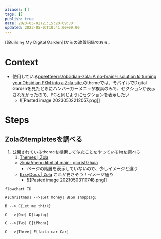 ```yaml
---
aliases: []
tags: []
publish: true
date: 2023-05-02T21:15:20+09:00
updated: 2023-05-03T10:41:00+09:00
---
```


[[Building My Digital Garden]]からの改善記録である。

# Context
- 使用している[ppeetteerrs/obsidian\-zola: A no\-brainer solution to turning your Obsidian PKM into a Zola site\.](https://github.com/ppeetteerrs/obsidian-zola)のthemeでは、モバイルでDigital Gardenを見たときにハンバーガーメニュが検索のみで、セクションが表示されなかったので、PCと同じようにセクションを表示したい
	- ![[Pasted image 20230502212057.png]]

# Steps
## Zolaのtemplatesを調べる
1. 公開されているthemeを検索して似たことをやっている物を調べる
	1. [Themes \| Zola](https://www.getzola.org/themes/)
	- [zhuia/menu\.html at main · gicrisf/zhuia](https://github.com/gicrisf/zhuia/blob/main/templates/macros/menu.html)
		- ページの階層を表示していないので、少しイメージと違う
	- [EasyDocs \| Zola](https://www.getzola.org/themes/zola-easydocs-theme/)  これが良さそう！イメージ通り
		- ![[Pasted image 20230503110748.png]]

```mermaid 
flowchart TD

A[Christmas] -->|Get money| B(Go shopping)

B --> C{Let me think}

C -->|One| D[Laptop]

C -->|Two| E[iPhone]

C -->|Three| F[fa:fa-car Car]
```